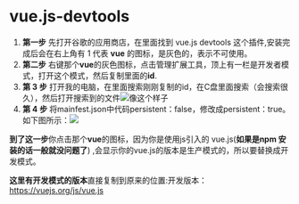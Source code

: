 # vue.js-devtools
1. **第一步**
先打开谷歌的应用商店，在里面找到 vue.js devtools 这个插件,安装完成后会在右上角有 1 代表 **vue** 的图标，是灰色的，表示不可使用。
2. **第二步**
右键那个**vue**的灰色图标，点击管理扩展工具，顶上有一栏是开发者模式，打开这个模式，然后复制里面的**id**.
3. **第 3 步**
打开我的电脑，在里面搜索刚刚复制的id，在C盘里面搜索（会搜索很久），然后打开搜索到的文件![像这个样子](http://www.cnplugins.com/cdn/170517/1-1F51G03S91D.jpg)
4. **第 4 步**
将mainfest.json中代码persistent：false，修改成persistent：true。如下图所示：![](http://www.cnplugins.com/cdn/170517/1-1F51G050025F.png)

**到了这一步**你点击那个**vue**的图标，因为你是使用js引入的 vue.js(**如果是npm 安装的话一般就没问题了**) ,会显示你的vue.js的版本是生产模式的，所以要替换成开发模式。

**这里有开发模式的版本**直接复制到原来的位置:开发版本：https://vuejs.org/js/vue.js
